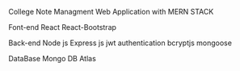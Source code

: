 College Note Managment Web Application with
MERN STACK

Font-end
React
React-Bootstrap

Back-end
Node js
Express js
jwt authentication
bcryptjs
mongoose

DataBase
Mongo DB Atlas

